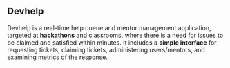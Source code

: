 ## Devhelp ##
Devhelp is a real-time help queue and mentor management application,
targeted at **hackathons** and classrooms, where there is a need for
issues to be claimed and satisfied within minutes. It includes a
**simple interface** for requesting tickets, claiming tickets,
administering users/mentors, and examining metrics of the response.
